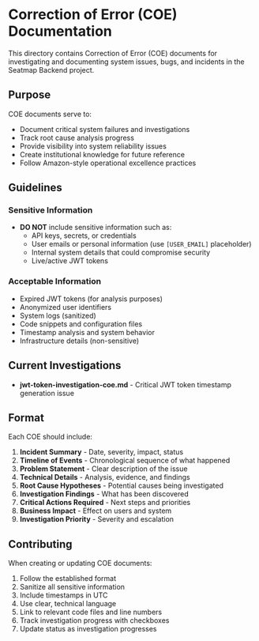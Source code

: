 # Correction of Error (COE) Documentation

This directory contains Correction of Error (COE) documents for investigating and documenting system issues, bugs, and incidents in the Seatmap Backend project.

## Purpose

COE documents serve to:
- Document critical system failures and investigations
- Track root cause analysis progress
- Provide visibility into system reliability issues
- Create institutional knowledge for future reference
- Follow Amazon-style operational excellence practices

## Guidelines

### Sensitive Information
- **DO NOT** include sensitive information such as:
  - API keys, secrets, or credentials
  - User emails or personal information (use `[USER_EMAIL]` placeholder)
  - Internal system details that could compromise security
  - Live/active JWT tokens

### Acceptable Information
- Expired JWT tokens (for analysis purposes)
- Anonymized user identifiers
- System logs (sanitized)
- Code snippets and configuration files
- Timestamp analysis and system behavior
- Infrastructure details (non-sensitive)

## Current Investigations

- **jwt-token-investigation-coe.md** - Critical JWT token timestamp generation issue

## Format

Each COE should include:
1. **Incident Summary** - Date, severity, impact, status
2. **Timeline of Events** - Chronological sequence of what happened
3. **Problem Statement** - Clear description of the issue
4. **Technical Details** - Analysis, evidence, and findings
5. **Root Cause Hypotheses** - Potential causes being investigated
6. **Investigation Findings** - What has been discovered
7. **Critical Actions Required** - Next steps and priorities
8. **Business Impact** - Effect on users and system
9. **Investigation Priority** - Severity and escalation

## Contributing

When creating or updating COE documents:
1. Follow the established format
2. Sanitize all sensitive information
3. Include timestamps in UTC
4. Use clear, technical language
5. Link to relevant code files and line numbers
6. Track investigation progress with checkboxes
7. Update status as investigation progresses